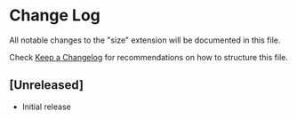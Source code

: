 # Change Log

All notable changes to the "size" extension will be documented in this file.

Check [Keep a Changelog](http://keepachangelog.com/) for recommendations on how to structure this file.

## [Unreleased]

- Initial release